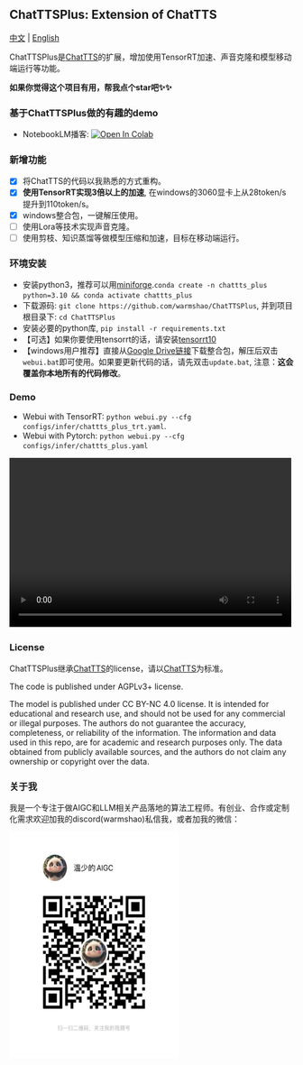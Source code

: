 ## ChatTTSPlus: Extension of ChatTTS

<a href="README_ZH.md">中文</a> | <a href="README.md">English</a>

ChatTTSPlus是[ChatTTS](https://github.com/2noise/ChatTTS)的扩展，增加使用TensorRT加速、声音克隆和模型移动端运行等功能。

**如果你觉得这个项目有用，帮我点个star吧✨✨**

### 基于ChatTTSPlus做的有趣的demo
* NotebookLM播客: [![Open In Colab](https://colab.research.google.com/assets/colab-badge.svg)](https://colab.research.google.com/drive/1jz8HPdRe_igoNjMSv0RaTn3l2c3seYFT?usp=sharing)

### 新增功能
- [x] 将ChatTTS的代码以我熟悉的方式重构。
- [x] **使用TensorRT实现3倍以上的加速**, 在windows的3060显卡上从28token/s提升到110token/s。
- [x] windows整合包，一键解压使用。
- [ ] 使用Lora等技术实现声音克隆。
- [ ] 使用剪枝、知识蒸馏等做模型压缩和加速，目标在移动端运行。

### 环境安装
* 安装python3，推荐可以用[miniforge](https://github.com/conda-forge/miniforge).`conda create -n chattts_plus python=3.10 && conda activate chattts_plus`
* 下载源码: `git clone https://github.com/warmshao/ChatTTSPlus`, 并到项目根目录下: `cd ChatTTSPlus`
* 安装必要的python库, `pip install -r requirements.txt`
* 【可选】如果你要使用tensorrt的话，请安装[tensorrt10](https://developer.nvidia.com/tensorrt/download)
* 【windows用户推荐】直接从[Google Drive链接](https://drive.google.com/file/d/1yOnU5dRTJvFnc4wyw02nAeJH5_FgNod2/view?usp=sharing)下载整合包，解压后双击`webui.bat`即可使用。如果要更新代码的话，请先双击`update.bat`, 注意：**这会覆盖你本地所有的代码修改**。

### Demo
* Webui with TensorRT: `python webui.py --cfg configs/infer/chattts_plus_trt.yaml`. 
* Webui with Pytorch: `python webui.py --cfg configs/infer/chattts_plus.yaml`

<video src="https://github.com/user-attachments/assets/bd2c1e48-6339-4ad7-bcfa-ed008c992594" controls="controls" width="500" height="300">您的浏览器不支持播放该视频！</video>

### License
ChatTTSPlus继承[ChatTTS](https://github.com/2noise/ChatTTS)的license，请以[ChatTTS](https://github.com/2noise/ChatTTS)为标准。

The code is published under AGPLv3+ license.

The model is published under CC BY-NC 4.0 license. It is intended for educational and research use, and should not be used for any commercial or illegal purposes. The authors do not guarantee the accuracy, completeness, or reliability of the information. The information and data used in this repo, are for academic and research purposes only. The data obtained from publicly available sources, and the authors do not claim any ownership or copyright over the data.

### 关于我
我是一个专注于做AIGC和LLM相关产品落地的算法工程师。有创业、合作或定制化需求欢迎加我的discord(warmshao)私信我，或者加我的微信：

<img src="assets/wx/shipinhao.jpg" alt="微信" width="300" height="400">